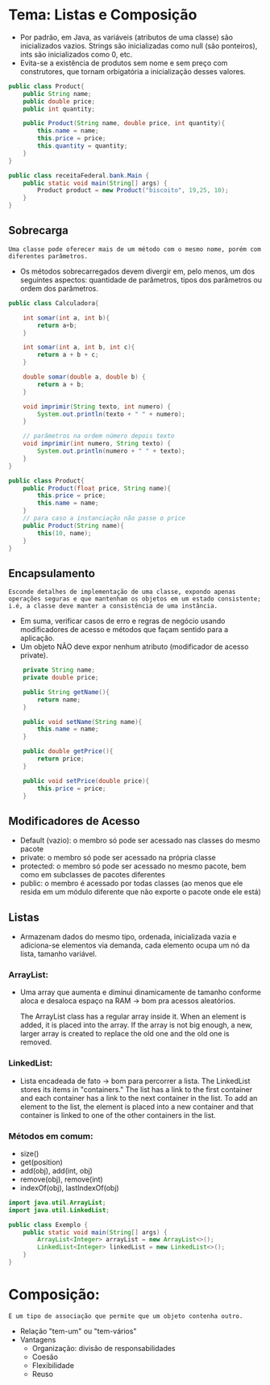# Tema: Listas e Composição

- Por padrão, em Java, as variáveis (atributos de uma classe) são inicializados vazios. Strings são inicializadas como null (são ponteiros), ints são inicializados como 0, etc.
- Evita-se a existência de produtos sem nome e sem preço com construtores, que tornam orbigatória a inicialização desses valores.

```Java
public class Product{
    public String name;
    public double price;
    public int quantity;

    public Product(String name, double price, int quantity){
        this.name = name;
        this.price = price;
        this.quantity = quantity;
    }
}

public class receitaFederal.bank.Main {
    public static void main(String[] args) {
        Product product = new Product("biscoito", 19,25, 10);
    }
}
```

## Sobrecarga
    Uma classe pode oferecer mais de um método com o mesmo nome, porém com diferentes parâmetros.

- Os métodos sobrecarregados devem divergir em, pelo menos, um dos seguintes aspectos: quantidade de parâmetros, tipos dos parâmetros ou ordem dos parâmetros.

```Java
public class Calculadora{

    int somar(int a, int b){
        return a+b;
    }

    int somar(int a, int b, int c){
        return a + b + c;
    }

    double somar(double a, double b) {
        return a + b;
    }

    void imprimir(String texto, int numero) {
        System.out.println(texto + " " + numero);
    }

    // parâmetros na ordem número depois texto
    void imprimir(int numero, String texto) {
        System.out.println(numero + " " + texto);
    }    
}

public class Product{
    public Product(float price, String name){
		this.price = price;
		this.name = name;
	}
    // para caso a instanciação não passe o price
	public Product(String name){
		this(10, name);
	}
}
```

## Encapsulamento
    Esconde detalhes de implementação de uma classe, expondo apenas operações seguras e que mantenham os objetos em um estado consistente; i.é, a classe deve manter a consistência de uma instância.
- Em suma, verificar casos de erro e regras de negócio usando modificadores de acesso e métodos que façam sentido para a aplicação.
- Um objeto NÃO deve expor nenhum atributo (modificador de acesso private).


```Java
    private String name;
    private double price;

    public String getName(){
        return name;
    }

    public void setName(String name){
        this.name = name;
    }

    public double getPrice(){
        return price;
    }

    public void setPrice(double price){
        this.price = price;
    }
```

## Modificadores de Acesso

- Default (vazio): o membro só pode ser acessado nas classes do mesmo pacote
- private: o membro só pode ser acessado na própria classe
- protected: o membro só pode ser acessado no mesmo pacote, bem como em subclasses de pacotes diferentes
- public: o membro é acessado por todas classes (ao menos que ele resida em um módulo diferente que não exporte o pacote onde ele está)

## Listas

- Armazenam dados do mesmo tipo, ordenada, inicializada vazia e adiciona-se elementos via demanda, cada elemento ocupa um nó da lista, tamanho variável.

### ArrayList:
- Uma array que aumenta e diminui dinamicamente de tamanho conforme aloca e desaloca espaço na RAM -> bom pra acessos aleatórios.

    The ArrayList class has a regular array inside it. When an element is added, it is placed into the array. If the array is not big enough, a new, larger array is created to replace the old one and the old one is removed.

### LinkedList:
- Lista encadeada de fato -> bom para percorrer a lista.
    The LinkedList stores its items in "containers." The list has a link to the first container and each container has a link to the next container in the list. To add an element to the list, the element is placed into a new container and that container is linked to one of the other containers in the list.


### Métodos em comum:
- size()
- get(position)
- add(obj), add(int, obj)
- remove(obj), remove(int)
- indexOf(obj), lastIndexOf(obj)

```Java
import java.util.ArrayList;
import java.util.LinkedList;

public class Exemplo {
    public static void main(String[] args) {
        ArrayList<Integer> arrayList = new ArrayList<>();
        LinkedList<Integer> linkedList = new LinkedList<>();
    }
}
```

# Composição:
    É um tipo de associação que permite que um objeto contenha outro.

- Relação "tem-um" ou "tem-vários"
- Vantagens
    - Organização: divisão de responsabilidades
    - Coesão
    - Flexibilidade
    - Reuso

